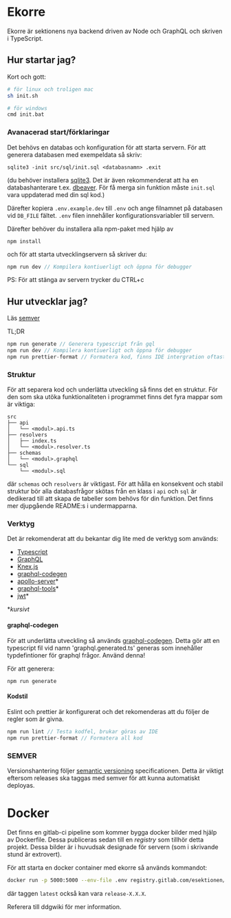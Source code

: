 # Ekorre

Ekorre är sektionens nya backend driven av Node och GraphQL och
skriven i TypeScript.

## Hur startar jag?

Kort och gott:
```bash
# för linux och troligen mac
sh init.sh

# för windows
cmd init.bat
```

### Avanacerad start/förklaringar

Det behövs en databas och konfiguration för att starta servern.
För att generera databasen med exempeldata så skriv:

```
sqlite3 -init src/sql/init.sql <databasnamn> .exit
```

(du behöver installera [sqlite3](https://www.sqlite.org/download.html). Det är även
rekommenderat att ha en databashanterare t.ex. [dbeaver](https://dbeaver.io/). För få merga sin funktion måste `init.sql` vara uppdaterad med din sql kod.)

Därefter kopiera `.env.example.dev` till `.env` och ange
filnamnet på databasen vid `DB_FILE` fältet.
`.env` filen innehåller konfigurationsvariabler till servern.

Därefter behöver du installera alla npm-paket med hjälp av
```
npm install
```

och för att starta utvecklingservern så skriver du:
```c
npm run dev // Kompilera kontiuerligt och öppna för debugger
```
PS: För att stänga av servern trycker du CTRL+c

## Hur utvecklar jag?

Läs [semver](#SEMVER)

TL;DR
```c
npm run generate // Generera typescript från gql
npm run dev // Kompilera kontiuerligt och öppna för debugger
npm run prettier-format // Formatera kod, finns IDE intergration oftast
```

### Struktur

För att separera kod och underlätta utveckling så
finns det en struktur. För den som ska utöka
funktionaliteten i programmet finns det fyra mappar
som är viktiga:

```
src
├── api
│   └── <modul>.api.ts
├── resolvers
│   ├── index.ts
│   └── <modul>.resolver.ts
├── schemas
│   └── <modul>.graphql
└── sql
    └── <modul>.sql
```

där `schemas` och `resolvers` är viktigast. För
att hålla en konsekvent och stabil struktur bör
alla databasfrågor skötas från en klass i `api`
och `sql` är dedikerad till att skapa de tabeller
som behövs för din funktion. Det finns mer djupgående
README:s i undermapparna.

### Verktyg

Det är rekomenderat att du bekantar dig lite med de verktyg som används:

* [Typescript](https://www.typescriptlang.org/)
* [GraphQL](https://graphql.org/)
* [Knex.js](http://knexjs.org)
* [graphql-codegen](https://graphql-code-generator.com/)
* [apollo-server](https://www.apollographql.com/docs/apollo-server/)*
* [graphql-tools](https://www.graphql-tools.com/docs/introduction/)*
* [jwt](https://jwt.io/)*

\**kursivt*

#### graphql-codegen

För att underlätta utveckling så används [graphql-codegen](https://graphql-code-generator.com/docs/plugins/typescript).
Detta gör att en typescript fil vid namn 'graphql.generated.ts'
generas som innehåller typdefintioner för graphql frågor.
Använd denna!

För att generera:
```
npm run generate
```
#### Kodstil

Eslint och prettier är konfigurerat och det
rekomenderas att du följer de regler som är
givna.

```c
npm run lint // Testa kodfel, brukar göras av IDE
npm run prettier-format // Formatera all kod
```

### SEMVER

Versionshantering följer [semantic versioning](https://semver.org/spec/v2.0.0.html) specificationen. Detta är viktigt eftersom releases
ska taggas med semver för att kunna automatiskt deployas.
# Docker

Det finns en gitlab-ci pipeline som kommer bygga docker bilder med hjälp av Dockerfile.
Dessa publiceras sedan till en *registry* som tillhör detta projekt. Dessa bilder är i huvudsak
designade för servern (som i skrivande stund är extrovert).

För att starta en docker container med ekorre så används kommandot:

```bash
docker run -p 5000:5000 --env-file .env registry.gitlab.com/esektionen/projekt/ekorre:latest
```
där taggen `latest` också kan vara `release-X.X.X`.


Referera till ddgwiki för mer information.